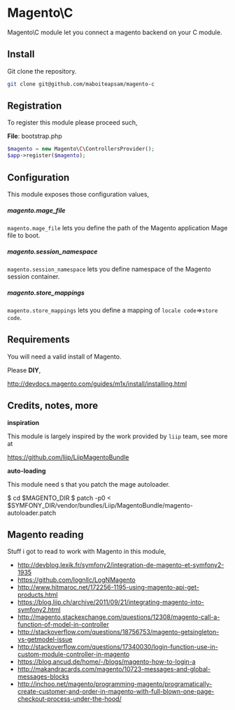 # Magento\C

Magento\C module let you connect a magento backend on your C module.

## Install

Git clone the repository.

```sh
git clone git@github.com/maboiteapsam/magento-c
```

## Registration

To register this module please proceed such,

__File__: bootstrap.php

```php
$magento = new Magento\C\ControllersProvider();
$app->register($magento);
```

## Configuration

This module exposes those configuration values,

##### magento.mage_file

`magento.mage_file` lets you define the path of the Magento application Mage file to boot.

##### magento.session_namespace

`magento.session_namespace` lets you define namespace of the Magento session container.

##### magento.store_mappings

`magento.store_mappings` lets you define a mapping of `locale code`=>`store code`.

## Requirements

You will need a valid install of Magento.

Please __DIY__,

http://devdocs.magento.com/guides/m1x/install/installing.html


## Credits, notes, more

__inspiration__

This module is largely inspired by the work provided by `liip` team, see more at

https://github.com/liip/LiipMagentoBundle

__auto-loading__

This module need s that you patch the mage autoloader.

$ cd $MAGENTO_DIR
$ patch -p0 < $SYMFONY_DIR/vendor/bundles/Liip/MagentoBundle/magento-autoloader.patch

## Magento reading

Stuff i got to read to work with Magento in this module,

- http://devblog.lexik.fr/symfony2/integration-de-magento-et-symfony2-1935
- https://github.com/lognllc/LogNMagento
- http://www.hitmaroc.net/172256-1195-using-magento-api-get-products.html
- https://blog.liip.ch/archive/2011/09/21/integrating-magento-into-symfony2.html
- http://magento.stackexchange.com/questions/12308/magento-call-a-function-of-model-in-controller
- http://stackoverflow.com/questions/18756753/magento-getsingleton-vs-getmodel-issue
- http://stackoverflow.com/questions/17340030/login-function-use-in-custom-module-controller-in-magento
- https://blog.ancud.de/home/-/blogs/magento-how-to-login-a
- http://makandracards.com/magento/10723-messages-and-global-messages-blocks
- http://inchoo.net/magento/programming-magento/programatically-create-customer-and-order-in-magento-with-full-blown-one-page-checkout-process-under-the-hood/
